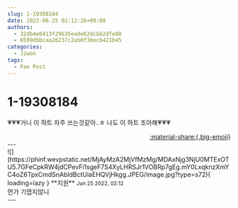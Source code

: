 ```yaml
---
slug: 1-19308184
date: 2022-06-25 02:12:26+09:00
authors:
  - 32db4e0413f29635eade62dcbb2dfe88
  - 6599dbbcaa26237c2ab0f3becb421b45
categories:
  - Jiwon
tags:
  - Fan Post
---
```


# 1-19308184

<div class="post-container" markdown="1">
<div class="content-container md-sidebar__scrollwrap" markdown="1">

💗💗💗거니 이 하트 자주 쓰는것같아..ㅎ 나도 이 하트 조아해💗💗💗

</div>
</div>

<div style="text-align: right;" markdown="1">
<a href="https://weverse.io/fromis9/fanpost/1-19308184" style="text-align: right;">:material-share:{.big-emoji}</a>
</div>
---

<div class="comments-container md-sidebar__scrollwrap" markdown="1">
<div class="comment" markdown="1">
<div class='id-container' markdown="1">
![](https://phinf.wevpstatic.net/MjAyMzA2MjVfMzMg/MDAxNjg3NjU0MTExOTU5.7GFeCpkRW4jdCPevFi1sgeF7S4XyLHRSJr1VOBRp7gEg.mY0LxqknzXmYC4oZ6TpxCmdSnAbldBctUiaEHQVjHkgg.JPEG/image.jpg?type=s72){ loading=lazy }
**<span class="artist">지원</span>** <small>Jun 25 2022, 02:12</small><br>
</div>
<div class='comment-body' markdown="1">
먼가 기엽지않니
</div>
</div>
</div>
---
